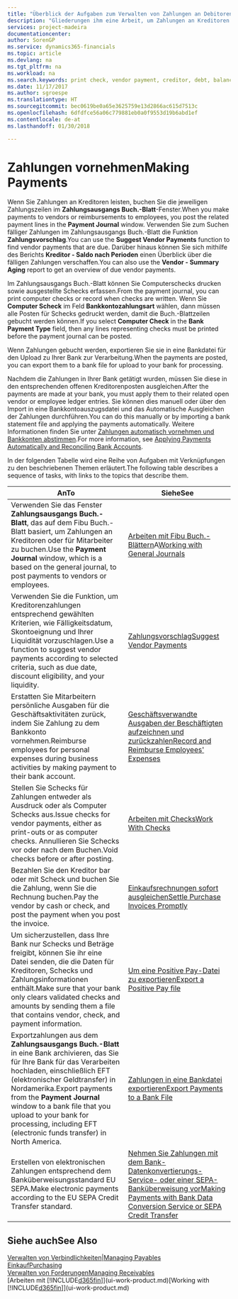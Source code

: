 ```yaml
---
title: "Überblick der Aufgaben zum Verwalten von Zahlungen an Debitoren | Microsoft Docs"
description: "Gliederungen ihm eine Arbeit, um Zahlungen an Kreditoren oder zu den Gläubigern, einschließlich Buchungszahlungszeilen und das Anzeigen einer Übersicht über den fälligen Saldo zu verwalten."
services: project-madeira
documentationcenter: 
author: SorenGP
ms.service: dynamics365-financials
ms.topic: article
ms.devlang: na
ms.tgt_pltfrm: na
ms.workload: na
ms.search.keywords: print check, vendor payment, creditor, debt, balance due, AP
ms.date: 11/17/2017
ms.author: sgroespe
ms.translationtype: HT
ms.sourcegitcommit: bec0619be0a65e3625759e13d2866ac615d7513c
ms.openlocfilehash: 6dfdfce56a06c779881eb0a0f9553d19b6abd1ef
ms.contentlocale: de-at
ms.lasthandoff: 01/30/2018

---
```

# <a name="making-payments"></a><span data-ttu-id="43cb1-103">Zahlungen vornehmen</span><span class="sxs-lookup"><span data-stu-id="43cb1-103">Making Payments</span></span>
<span data-ttu-id="43cb1-104">Wenn Sie Zahlungen an Kreditoren leisten, buchen Sie die jeweiligen Zahlungszeilen im **Zahlungsausgangs Buch.-Blatt**-Fenster.</span><span class="sxs-lookup"><span data-stu-id="43cb1-104">When you make payments to vendors or reimbursements to employees, you post the related payment lines in the **Payment Journal** window.</span></span> <span data-ttu-id="43cb1-105">Verwenden Sie zum Suchen fälliger Zahlungen im Zahlungsausgangs Buch.-Blatt die Funktion **Zahlungsvorschlag**.</span><span class="sxs-lookup"><span data-stu-id="43cb1-105">You can use the **Suggest Vendor Payments** function to find vendor payments that are due.</span></span> <span data-ttu-id="43cb1-106">Darüber hinaus können Sie sich mithilfe des Berichts **Kreditor - Saldo nach Perioden** einen Überblick über die fälligen Zahlungen verschaffen.</span><span class="sxs-lookup"><span data-stu-id="43cb1-106">You can also use the **Vendor - Summary Aging** report to get an overview of due vendor payments.</span></span>

<span data-ttu-id="43cb1-107">Im Zahlungsausgangs Buch.-Blatt können Sie Computerschecks drucken sowie ausgestellte Schecks erfassen.</span><span class="sxs-lookup"><span data-stu-id="43cb1-107">From the payment journal, you can print computer checks or record when checks are written.</span></span> <span data-ttu-id="43cb1-108">Wenn Sie **Computer Scheck** im Feld **Bankkontozahlungsart** wählen, dann müssen alle Posten für Schecks gedruckt werden, damit die Buch.-Blattzeilen gebucht werden können.</span><span class="sxs-lookup"><span data-stu-id="43cb1-108">If you select **Computer Check** in the **Bank Payment Type** field, then any lines representing checks must be printed before the payment journal can be posted.</span></span>

<span data-ttu-id="43cb1-109">Wenn Zahlungen gebucht werden, exportieren Sie sie in eine Bankdatei für den Upload zu Ihrer Bank zur Verarbeitung.</span><span class="sxs-lookup"><span data-stu-id="43cb1-109">When the payments are posted, you can export them to a bank file for upload to your bank for processing.</span></span>

<span data-ttu-id="43cb1-110">Nachdem die Zahlungen in Ihrer Bank getätigt wurden, müssen Sie diese in den entsprechenden offenen Kreditorenposten ausgleichen.</span><span class="sxs-lookup"><span data-stu-id="43cb1-110">After the payments are made at your bank, you must apply them to their related open vendor or employee ledger entries.</span></span> <span data-ttu-id="43cb1-111">Sie können dies manuell oder über den Import in eine Bankkontoauszugsdatei und das Automatische Ausgleichen der Zahlungen durchführen.</span><span class="sxs-lookup"><span data-stu-id="43cb1-111">You can do this manually or by importing a bank statement file and applying the payments automatically.</span></span> <span data-ttu-id="43cb1-112">Weitere Informationen finden Sie unter [Zahlungen automatisch vornehmen und Bankkonten abstimmen](receivables-apply-payments-auto-reconcile-bank-accounts.md).</span><span class="sxs-lookup"><span data-stu-id="43cb1-112">For more information, see [Applying Payments Automatically and Reconciling Bank Accounts](receivables-apply-payments-auto-reconcile-bank-accounts.md).</span></span>

<span data-ttu-id="43cb1-113">In der folgenden Tabelle wird eine Reihe von Aufgaben mit Verknüpfungen zu den beschriebenen Themen erläutert.</span><span class="sxs-lookup"><span data-stu-id="43cb1-113">The following table describes a sequence of tasks, with links to the topics that describe them.</span></span>

| <span data-ttu-id="43cb1-114">An</span><span class="sxs-lookup"><span data-stu-id="43cb1-114">To</span></span> | <span data-ttu-id="43cb1-115">Siehe</span><span class="sxs-lookup"><span data-stu-id="43cb1-115">See</span></span> |
| --- | --- |
|<span data-ttu-id="43cb1-116">Verwenden Sie das Fenster **Zahlungsausgangs Buch.-Blatt**, das auf dem Fibu Buch.-Blatt basiert, um Zahlungen an Kreditoren oder für Mitarbeiter zu buchen.</span><span class="sxs-lookup"><span data-stu-id="43cb1-116">Use the **Payment Journal** window, which is a based on the general journal, to post payments to vendors or employees.</span></span>|<span data-ttu-id="43cb1-117">[Arbeiten mit Fibu Buch.-Blättern](ui-work-general-journals.md)A</span><span class="sxs-lookup"><span data-stu-id="43cb1-117">[Working with General Journals](ui-work-general-journals.md)</span></span>|
| <span data-ttu-id="43cb1-118">Verwenden Sie die Funktion, um Kreditorenzahlungen entsprechend gewählten Kriterien, wie Fälligkeitsdatum, Skontoeignung und Ihrer Liquidität vorzuschlagen.</span><span class="sxs-lookup"><span data-stu-id="43cb1-118">Use a function to suggest vendor payments according to selected criteria, such as due date, discount eligibility, and your liquidity.</span></span> |[<span data-ttu-id="43cb1-119">Zahlungsvorschlag</span><span class="sxs-lookup"><span data-stu-id="43cb1-119">Suggest Vendor Payments</span></span>](payables-how-suggest-vendor-payments.md) |
|<span data-ttu-id="43cb1-120">Erstatten Sie Mitarbeitern persönliche Ausgaben für die Geschäftsaktivitäten zurück, indem Sie Zahlung zu dem Bankkonto vornehmen.</span><span class="sxs-lookup"><span data-stu-id="43cb1-120">Reimburse employees for personal expenses during business activities by making payment to their bank account.</span></span>|[<span data-ttu-id="43cb1-121">Geschäftsverwandte Ausgaben der Beschäftigten aufzeichnen und zurückzahlen</span><span class="sxs-lookup"><span data-stu-id="43cb1-121">Record and Reimburse Employees' Expenses</span></span>](finance-how-record-reimburse-employee-expenses.md)|
| <span data-ttu-id="43cb1-122">Stellen Sie Schecks für Zahlungen entweder als Ausdruck oder als Computer Schecks aus.</span><span class="sxs-lookup"><span data-stu-id="43cb1-122">Issue checks for vendor payments, either as print-outs or as computer checks.</span></span> <span data-ttu-id="43cb1-123">Annullieren Sie Schecks vor oder nach dem Buchen.</span><span class="sxs-lookup"><span data-stu-id="43cb1-123">Void checks before or after posting.</span></span> |[<span data-ttu-id="43cb1-124">Arbeiten mit Checks</span><span class="sxs-lookup"><span data-stu-id="43cb1-124">Work With Checks</span></span>](payables-how-work-checks.md) |
| <span data-ttu-id="43cb1-125">Bezahlen Sie den Kreditor bar oder mit Scheck und buchen Sie die Zahlung, wenn Sie die Rechnung buchen.</span><span class="sxs-lookup"><span data-stu-id="43cb1-125">Pay the vendor by cash or check, and post the payment when you post the invoice.</span></span> |[<span data-ttu-id="43cb1-126">Einkaufsrechnungen sofort ausgleichen</span><span class="sxs-lookup"><span data-stu-id="43cb1-126">Settle Purchase Invoices Promptly</span></span>](finance-how-to-settle-purchase-invoices-promptly.md) |
| <span data-ttu-id="43cb1-127">Um sicherzustellen, dass Ihre Bank nur Schecks und Beträge freigibt, können Sie ihr eine Datei senden, die die Daten für Kreditoren, Schecks und Zahlungsinformationen enthält.</span><span class="sxs-lookup"><span data-stu-id="43cb1-127">Make sure that your bank only clears validated checks and amounts by sending them a file that contains vendor, check, and payment information.</span></span> |[<span data-ttu-id="43cb1-128">Um eine Positive Pay-Datei zu exportieren</span><span class="sxs-lookup"><span data-stu-id="43cb1-128">Export a Positive Pay file</span></span>](finance-how-positive-pay.md) |
|<span data-ttu-id="43cb1-129">Exportzahlungen aus dem **Zahlungsausgangs Buch.-Blatt** in eine Bank archivieren, das Sie für Ihre Bank für das Verarbeiten hochladen, einschließlich EFT (elektronischer Geldtransfer) in Nordamerika.</span><span class="sxs-lookup"><span data-stu-id="43cb1-129">Export payments from the **Payment Journal** window to a bank file that you upload to your bank for processing, including EFT (electronic funds transfer) in North America.</span></span> |[<span data-ttu-id="43cb1-130">Zahlungen in eine Bankdatei exportieren</span><span class="sxs-lookup"><span data-stu-id="43cb1-130">Export Payments to a Bank File</span></span>](payables-how-export-payments-bank-file.md)|
|<span data-ttu-id="43cb1-131">Erstellen von elektronischen Zahlungen entsprechend dem Banküberweisungsstandard EU SEPA.</span><span class="sxs-lookup"><span data-stu-id="43cb1-131">Make electronic payments according to the EU SEPA Credit Transfer standard.</span></span>|[<span data-ttu-id="43cb1-132">Nehmen Sie Zahlungen mit dem Bank-Datenkonvertierungs-Service- oder einer SEPA-Banküberweisung vor</span><span class="sxs-lookup"><span data-stu-id="43cb1-132">Making Payments with Bank Data Conversion Service or SEPA Credit Transfer</span></span>](finance-make-payments-with-bank-data-conversion-service-or-sepa-credit-transfer.md)|    

## <a name="see-also"></a><span data-ttu-id="43cb1-133">Siehe auch</span><span class="sxs-lookup"><span data-stu-id="43cb1-133">See Also</span></span>
[<span data-ttu-id="43cb1-134">Verwalten von Verbindlichkeiten|</span><span class="sxs-lookup"><span data-stu-id="43cb1-134">Managing Payables</span></span>](payables-manage-payables.md)  
[<span data-ttu-id="43cb1-135">Einkauf</span><span class="sxs-lookup"><span data-stu-id="43cb1-135">Purchasing</span></span>](purchasing-manage-purchasing.md)  
[<span data-ttu-id="43cb1-136">Verwalten von Forderungen</span><span class="sxs-lookup"><span data-stu-id="43cb1-136">Managing Receivables</span></span>](receivables-manage-receivables.md)  
<span data-ttu-id="43cb1-137">[Arbeiten mit [!INCLUDE[d365fin](includes/d365fin_md.md)]](ui-work-product.md)</span><span class="sxs-lookup"><span data-stu-id="43cb1-137">[Working with [!INCLUDE[d365fin](includes/d365fin_md.md)]](ui-work-product.md)</span></span>  

